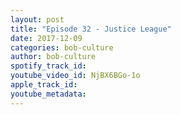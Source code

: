 ```yaml
---
layout: post
title: "Episode 32 - Justice League"
date: 2017-12-09
categories: bob-culture
author: bob-culture
spotify_track_id: 
youtube_video_id: NjBX6BGo-1o
apple_track_id: 
youtube_metadata: 
---
```

